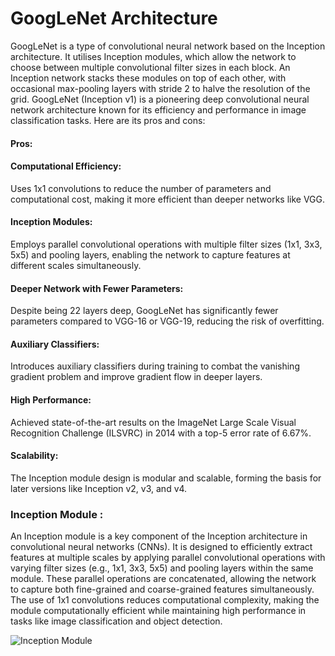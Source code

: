 # GoogLeNet Architecture
GoogLeNet is a type of convolutional neural network based on the Inception architecture. It utilises Inception modules, which allow the network to choose between multiple convolutional filter sizes in each block. An Inception network stacks these modules on top of each other, with occasional max-pooling layers with stride 2 to halve the resolution of the grid.
GoogLeNet (Inception v1) is a pioneering deep convolutional neural network architecture known for its efficiency and performance in image classification tasks. Here are its pros and cons:
#### Pros:
#### Computational Efficiency: 
Uses 1x1 convolutions to reduce the number of parameters and computational cost, making it more efficient than deeper networks like VGG.

#### Inception Modules: 
Employs parallel convolutional operations with multiple filter sizes (1x1, 3x3, 5x5) and pooling layers, enabling the network to capture features at different scales simultaneously.

#### Deeper Network with Fewer Parameters:
Despite being 22 layers deep, GoogLeNet has significantly fewer parameters compared to VGG-16 or VGG-19, reducing the risk of overfitting.

#### Auxiliary Classifiers:
Introduces auxiliary classifiers during training to combat the vanishing gradient problem and improve gradient flow in deeper layers.

#### High Performance:
Achieved state-of-the-art results on the ImageNet Large Scale Visual Recognition Challenge (ILSVRC) in 2014 with a top-5 error rate of 6.67%.

#### Scalability:
The Inception module design is modular and scalable, forming the basis for later versions like Inception v2, v3, and v4.


### Inception Module : 
An Inception module is a key component of the Inception architecture in convolutional neural networks (CNNs). It is designed to efficiently extract features at multiple scales by applying parallel convolutional operations with varying filter sizes (e.g., 1x1, 3x3, 5x5) and pooling layers within the same module. These parallel operations are concatenated, allowing the network to capture both fine-grained and coarse-grained features simultaneously. The use of 1x1 convolutions reduces computational complexity, making the module computationally efficient while maintaining high performance in tasks like image classification and object detection.

![Inception Module](https://github.com/user-attachments/assets/14371a02-9d29-4f2f-9ac1-4c311f69517e)

